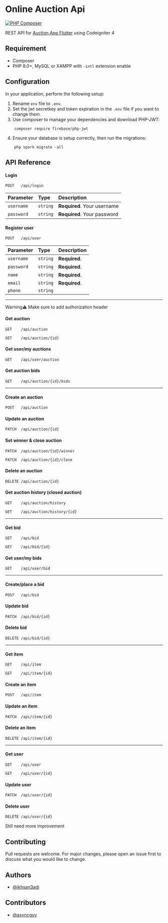 # Online Auction Api

[![PHP Composer](https://github.com/x4nn/ci4_online_auction_api/actions/workflows/php.yml/badge.svg)](https://github.com/x4nn/ci4_online_auction_api/actions/workflows/php.yml)

 REST API for [Auction App Flutter](https://github.com/ikhsan3adi/AuctionApp) using Codeigniter 4


## Requirement

- Composer
- PHP 8.0+, MySQL or XAMPP with `-intl` extension enable

## Configuration

In your application, perform the following setup: 
1.  Rename `env` file to `.env`.
2.  Set the jwt secretkey and token expiration in the `.env` file if you want to change them.
3.  Use composer to manage your dependencies and download PHP-JWT:
```shell
    composer require firebase/php-jwt
```
4.  Ensure your database is setup correctly, then run the migrations: 
```shell
    php spark migrate -all  
```

## API Reference

#### Login

```
POST   /api/login
```

| Parameter  | Type     | Description                 |
| :--------  | :------- | :-------------------------  |
| `username` | `string` | **Required**. Your username |
| `password` | `string` | **Required**. Your password |


#### Register user

```
POST   /api/user
```

| Parameter      | Type     | Description    |
| :--------      | :------- | :--------------|
| `username`     | `string` | **Required**.  |
| `password`     | `string` | **Required**.  |
| `name`         | `string` | **Required**.  |
| `email`        | `string` | **Required**.  |
| `phone`        | `string` |                |

---
Warning:warning: Make sure to add authorization header

#### Get auction

```
GET    /api/auction
```
```
GET    /api/auction/{id}
```
#### Get user/my auctions
```
GET    /api/user/auction
```
#### Get auction bids
```
GET    /api/auction/{id}/bids
```
---
#### Create an auction
```
POST   /api/auction
```
#### Update an auction
```
PATCH  /api/auction/{id}
```
#### Set winner & close auction
```
PATCH  /api/auction/{id}/winner
```
```
PATCH  /api/auction/{id}/close
```
#### Delete an auction
```
DELETE /api/auction/{id}
```
#### Get auction history (closed auction)
```
GET    /api/auction/history
```
```
GET    /api/auction/history/{id}
```
---
#### Get bid
```
GET    /api/bid
```
```
GET    /api/bid/{id}
```
#### Get user/my bids
```
GET    /api/user/bid
```
---
#### Create/place a bid
```
POST   /api/bid
```
#### Update bid
```
PATCH  /api/bid/{id}
```
#### Delete bid
```
DELETE /api/bid/{id}
```
---
#### Get item
```
GET    /api/item
```
```
GET    /api/item/{id}
```
#### Create an item
```
POST   /api/item
```
#### Update an item
```
PATCH  /api/item/{id}
```
#### Delete an item
```
DELETE /api/item/{id}
```
---
#### Get user
```
GET    /api/user
```
```
GET    /api/user/{id}
```
#### Update user
```
PATCH  /api/user/{id}
```
#### Delete user
```
DELETE /api/user/{id}
```
Still need more improvement
## Contributing

Pull requests are welcome. For major changes, please open an issue first
to discuss what you would like to change.

## Authors

- [@ikhsan3adi](https://www.github.com/ikhsan3adi)

## Contributors

- [@asyncguy](https://www.github.com/asyncguy)
